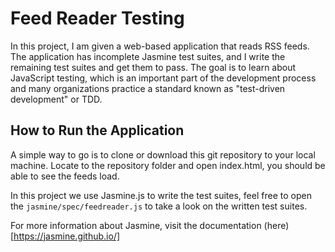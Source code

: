 # Feed Reader Testing

In this project, I am given a web-based application that reads RSS feeds. The application has incomplete Jasmine test suites, and I write the remaining test suites and get them to pass. The goal is to learn about JavaScript testing, which is an important part of the development process and many organizations practice a standard known as "test-driven development" or TDD.

## How to Run the Application

A simple way to go is to clone or download this git repository to your local machine. Locate to the repository folder and open index.html, you should be able to see the feeds load.

In this project we use Jasmine.js to write the test suites, feel free to open the `jasmine/spec/feedreader.js` to take
a look on the written test suites.

For more information about Jasmine, visit the documentation (here)[https://jasmine.github.io/]
